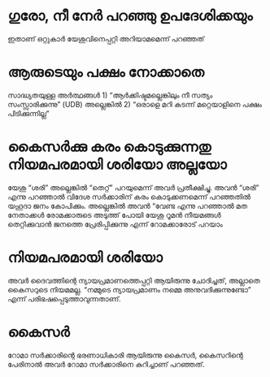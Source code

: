 # ഗുരോ, നീ നേർ പറഞ്ഞു ഉപദേശിക്കയും
ഇതാണ് ഒറ്റുകാർ യേശുവിനെപ്പറ്റി അറിയാമമെന്ന് പറഞ്ഞത്
# ആരുടെയും പക്ഷം നോക്കാതെ
സാദ്ധ്യതയുള്ള അർത്ഥങ്ങൾ 1) “ആർക്കിഷ്ടമല്ലെങ്കിലും നീ സത്യം സംസ്സാരിക്കുന്നു” (UDB) അല്ലെങ്കിൽ 2) “ഒരാളെ മറി കടന്ന് മറ്റെയാളിനെ പക്ഷം പിടിക്കുന്നില്ല”
# കൈസർക്കു കരം കൊടുക്കുന്നതു നിയമപരമായി ശരിയോ അല്ലയോ 
യേശു “ശരി” അല്ലെങ്കിൽ “തെറ്റ്” പറയുമെന്ന് അവർ പ്രതീക്ഷിച്ചു. അവൻ “ശരി” എന്നു പറഞ്ഞാൽ വിദേശ സർക്കാരിന് കരം കൊടുക്കണമെന്ന് പറഞ്ഞതിൽ യഹൂദാ                                                                              ജനം കോപിക്കും. അല്ലെങ്കിൽ അവൻ “വേണ്ട എന്നു പറഞ്ഞാൽ മത നേതാക്കൾ രോമക്കാരുടെ അടുത്ത് പോയി യേശു റൂമൻ നീയമങ്ങൾ തെറ്റിക്കുവാൻ ജനത്തെ പ്രേരിപ്പിക്കുന്നു എന്ന് റോമക്കാരോട് പറയാം
# നിയമപരമായി ശരിയോ
അവർ ദൈവത്തിന്റെ ന്യായപ്രമാണത്തെപ്പറ്റി ആയിരുന്നു ചോദിച്ചത്, അല്ലാതെ കൈസറുടെ നിയമമല്ല. “നമ്മുടെ ന്യായപ്രമാണം നമ്മെ അനുവദിക്കുന്നുണ്ടോ” എന്ന് പരിഭഷപ്പെടുത്താവുന്നതാണ്.
# കൈസർ
റോമാ സർക്കാരിന്റെ ഭരണാധികാരി ആയിരുന്നു കൈസർ, കൈസറിന്റെ പേരിനാൽ അവർ റോമാ സർക്കാരിനെ കുറിച്ചാണ് പറഞ്ഞത്. 
